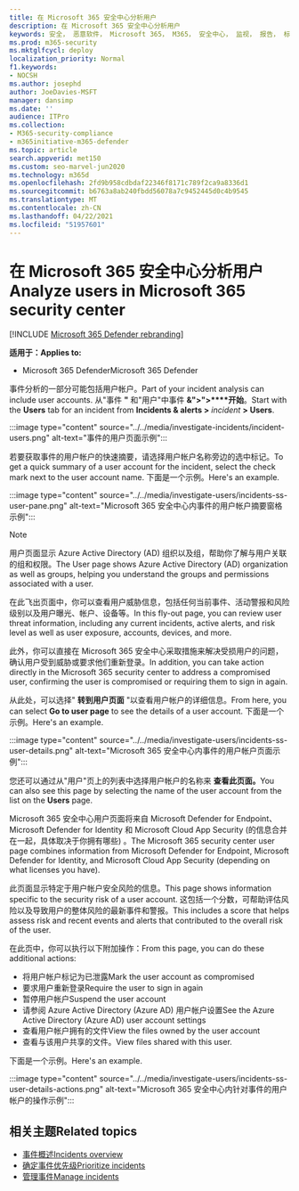 ```yaml
---
title: 在 Microsoft 365 安全中心分析用户
description: 在 Microsoft 365 安全中心分析用户
keywords: 安全， 恶意软件， Microsoft 365， M365， 安全中心， 监视， 报告， 标识， 数据， 设备， 应用， 事件， 分析， 响应
ms.prod: m365-security
ms.mktglfcycl: deploy
localization_priority: Normal
f1.keywords:
- NOCSH
ms.author: josephd
author: JoeDavies-MSFT
manager: dansimp
ms.date: ''
audience: ITPro
ms.collection:
- M365-security-compliance
- m365initiative-m365-defender
ms.topic: article
search.appverid: met150
ms.custom: seo-marvel-jun2020
ms.technology: m365d
ms.openlocfilehash: 2fd9b958cdbdaf22346f8171c789f2ca9a8336d1
ms.sourcegitcommit: b6763a8ab240fbdd56078a7c9452445d0c4b9545
ms.translationtype: MT
ms.contentlocale: zh-CN
ms.lasthandoff: 04/22/2021
ms.locfileid: "51957601"
---
```

# <a name="analyze-users-in-microsoft-365-security-center"></a><span data-ttu-id="75c91-104">在 Microsoft 365 安全中心分析用户</span><span class="sxs-lookup"><span data-stu-id="75c91-104">Analyze users in Microsoft 365 security center</span></span>

[!INCLUDE [Microsoft 365 Defender rebranding](../includes/microsoft-defender.md)]

<span data-ttu-id="75c91-105">**适用于：**</span><span class="sxs-lookup"><span data-stu-id="75c91-105">**Applies to:**</span></span>

- <span data-ttu-id="75c91-106">Microsoft 365 Defender</span><span class="sxs-lookup"><span data-stu-id="75c91-106">Microsoft 365 Defender</span></span>

<span data-ttu-id="75c91-107">事件分析的一部分可能包括用户帐户。</span><span class="sxs-lookup"><span data-stu-id="75c91-107">Part of your incident analysis can include user accounts.</span></span> <span data-ttu-id="75c91-108">从"事件 **"** 和"用户"中事件 **&">">\*\*\*\*开始**。</span><span class="sxs-lookup"><span data-stu-id="75c91-108">Start with the **Users** tab for an incident from **Incidents & alerts >** *incident* **> Users**.</span></span> 

:::image type="content" source="../../media/investigate-incidents/incident-users.png" alt-text="事件的用户页面示例":::

<span data-ttu-id="75c91-110">若要获取事件的用户帐户的快速摘要，请选择用户帐户名称旁边的选中标记。</span><span class="sxs-lookup"><span data-stu-id="75c91-110">To get a quick summary of a user account for the incident, select the check mark next to the user account name.</span></span> <span data-ttu-id="75c91-111">下面是一个示例。</span><span class="sxs-lookup"><span data-stu-id="75c91-111">Here's an example.</span></span>

:::image type="content" source="../../media/investigate-users/incidents-ss-user-pane.png" alt-text="Microsoft 365 安全中心内事件的用户帐户摘要窗格示例":::

> [!NOTE]
> <span data-ttu-id="75c91-113">用户页面显示 Azure Active Directory (AD) 组织以及组，帮助你了解与用户关联的组和权限。</span><span class="sxs-lookup"><span data-stu-id="75c91-113">The User page shows Azure Active Directory (AD) organization as well as groups, helping you understand the groups and permissions associated with a user.</span></span>

<span data-ttu-id="75c91-114">在此飞出页面中，你可以查看用户威胁信息，包括任何当前事件、活动警报和风险级别以及用户曝光、帐户、设备等。</span><span class="sxs-lookup"><span data-stu-id="75c91-114">In this fly-out page, you can review user threat information, including any current incidents, active alerts, and risk level as well as user exposure, accounts, devices, and more.</span></span>

<span data-ttu-id="75c91-115">此外，你可以直接在 Microsoft 365 安全中心采取措施来解决受损用户的问题，确认用户受到威胁或要求他们重新登录。</span><span class="sxs-lookup"><span data-stu-id="75c91-115">In addition, you can take action directly in the Microsoft 365 security center to address a compromised user, confirming the user is compromised or requiring them to sign in again.</span></span>

<span data-ttu-id="75c91-116">从此处，可以选择" **转到用户页面** "以查看用户帐户的详细信息。</span><span class="sxs-lookup"><span data-stu-id="75c91-116">From here, you can select **Go to user page** to see the details of a user account.</span></span> <span data-ttu-id="75c91-117">下面是一个示例。</span><span class="sxs-lookup"><span data-stu-id="75c91-117">Here's an example.</span></span>

:::image type="content" source="../../media/investigate-users/incidents-ss-user-details.png" alt-text="Microsoft 365 安全中心内事件的用户帐户页面示例":::

<span data-ttu-id="75c91-119">您还可以通过从"用户"页上的列表中选择用户帐户的名称来 **查看此页面。**</span><span class="sxs-lookup"><span data-stu-id="75c91-119">You can also see this page by selecting the name of the user account from the list on the **Users** page.</span></span>

<span data-ttu-id="75c91-120">Microsoft 365 安全中心用户页面将来自 Microsoft Defender for Endpoint、Microsoft Defender for Identity 和 Microsoft Cloud App Security (的信息合并在一起，具体取决于你拥有哪些) 。</span><span class="sxs-lookup"><span data-stu-id="75c91-120">The Microsoft 365 security center user page combines information from Microsoft Defender for Endpoint, Microsoft Defender for Identity, and Microsoft Cloud App Security (depending on what licenses you have).</span></span> 

<span data-ttu-id="75c91-121">此页面显示特定于用户帐户安全风险的信息。</span><span class="sxs-lookup"><span data-stu-id="75c91-121">This page shows information specific to the security risk of a user account.</span></span> <span data-ttu-id="75c91-122">这包括一个分数，可帮助评估风险以及导致用户的整体风险的最新事件和警报。</span><span class="sxs-lookup"><span data-stu-id="75c91-122">This includes a score that helps assess risk and recent events and alerts that contributed to the overall risk of the user.</span></span>

<span data-ttu-id="75c91-123">在此页中，你可以执行以下附加操作：</span><span class="sxs-lookup"><span data-stu-id="75c91-123">From this page, you can do these additional actions:</span></span> 

- <span data-ttu-id="75c91-124">将用户帐户标记为已泄露</span><span class="sxs-lookup"><span data-stu-id="75c91-124">Mark the user account as compromised</span></span>
- <span data-ttu-id="75c91-125">要求用户重新登录</span><span class="sxs-lookup"><span data-stu-id="75c91-125">Require the user to sign in again</span></span>
- <span data-ttu-id="75c91-126">暂停用户帐户</span><span class="sxs-lookup"><span data-stu-id="75c91-126">Suspend the user account</span></span>
- <span data-ttu-id="75c91-127">请参阅 Azure Active Directory (Azure AD) 用户帐户设置</span><span class="sxs-lookup"><span data-stu-id="75c91-127">See the Azure Active Directory (Azure AD) user account settings</span></span>
- <span data-ttu-id="75c91-128">查看用户帐户拥有的文件</span><span class="sxs-lookup"><span data-stu-id="75c91-128">View the files owned by the user account</span></span>
- <span data-ttu-id="75c91-129">查看与该用户共享的文件。</span><span class="sxs-lookup"><span data-stu-id="75c91-129">View files shared with this user.</span></span> 

<span data-ttu-id="75c91-130">下面是一个示例。</span><span class="sxs-lookup"><span data-stu-id="75c91-130">Here's an example.</span></span>

:::image type="content" source="../../media/investigate-users/incidents-ss-user-details-actions.png" alt-text="Microsoft 365 安全中心内针对事件的用户帐户的操作示例":::


<!--
You can access this page from multiple areas in the Microsoft 365 security center. You can access this page from a specific incident in the **Users** tab. Some alerts might include users as a specific affected asset. You can also search for users.  

Learn more about how to investigate users and potential risk [in this Cloud App Security tutorial](/cloud-app-security/tutorial-ueba#:~:text=To%20identify%20who%20your%20riskiest,user%20page%20to%20investigate%20them).

--> 

## <a name="related-topics"></a><span data-ttu-id="75c91-132">相关主题</span><span class="sxs-lookup"><span data-stu-id="75c91-132">Related topics</span></span>

- [<span data-ttu-id="75c91-133">事件概述</span><span class="sxs-lookup"><span data-stu-id="75c91-133">Incidents overview</span></span>](incidents-overview.md)
- [<span data-ttu-id="75c91-134">确定事件优先级</span><span class="sxs-lookup"><span data-stu-id="75c91-134">Prioritize incidents</span></span>](incident-queue.md)
- [<span data-ttu-id="75c91-135">管理事件</span><span class="sxs-lookup"><span data-stu-id="75c91-135">Manage incidents</span></span>](manage-incidents.md)